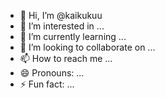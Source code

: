 - 👋 Hi, I’m @kaikukuu
- 👀 I’m interested in ...
- 🌱 I’m currently learning ...
- 💞️ I’m looking to collaborate on ...
- 📫 How to reach me ...
- 😄 Pronouns: ...
- ⚡ Fun fact: ...

<!---
kaikukuu/kaikukuu is a ✨ special ✨ repository because its `README.md` (this file) appears on your GitHub profile.
You can click the Preview link to take a look at your changes.
--->
